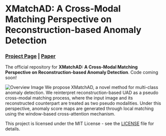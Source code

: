 # XMatchAD: A Cross-Modal Matching Perspective on Reconstruction-based Anomaly Detection
### [Project Page](https://github.com/Mingxiu-Cai/XMatchAD) | [Paper]()

The official repository for **XMatchAD: A Cross-Modal Matching Perspective on Reconstruction-based Anomaly Detection**. Code coming soon!

![Overview Image](https://github.com/Mingxiu-Cai/XMatchAD/tree/main/images/overview.png)
We propose XMatchAD, a novel method for multi-class anomaly detection. We reinterpret reconstruction-based UAD as a pseudo cross-modal matching process, where the input image and its reconstructed counterpart are treated as two pseudo modalities. Under this perspective, anomaly score maps are generated through local matching using the window-based cross-attention mechanism.

This project is licensed under the MIT License - see the [LICENSE](LICENSE) file for details.
